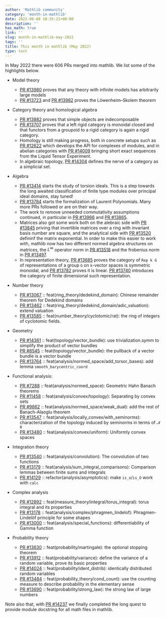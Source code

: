 ```yaml
---
author: 'Mathlib community'
category: 'month-in-mathlib'
date: 2022-06-08 10:35:21+00:00
description: ''
has_math: true
link: ''
slug: month-in-mathlib-may-2022
tags: ''
title: This month in mathlib (May 2022)
type: text
---
```



In May 2022 there were 606 PRs merged into mathlib. We list some of the highlights below.

* Model theory
     * [PR #13980](https://github.com/leanprover-community/mathlib/pull/13980) proves that any theory with infinite models has arbitrarily large models
     * [PR #13723](https://github.com/leanprover-community/mathlib/pull/13723) and [PR #13982](https://github.com/leanprover-community/mathlib/pull/13982) proves the Löwenheim–Skolem theorem

* Category theory and homological algebra
     * [PR #13882](https://github.com/leanprover-community/mathlib/pull/13882) proves that simple objects are indecomposable
     * [PR #13707](https://github.com/leanprover-community/mathlib/pull/13707) proves that a left rigid category is monoidal closed and that functors from a groupoid to a rigid category is again a rigid category.
     * Homology is still making progress, both in concrete setups such as [PR #12622](https://github.com/leanprover-community/mathlib/pull/12622) which develops the API for complexes of modules, and in abelian categories with [PR #14009](https://github.com/leanprover-community/mathlib/pull/14009) bringing short exact sequences from the Liquid Tensor Experiment.
     * In algebraic topology, [PR #14304](https://github.com/leanprover-community/mathlib/pull/14304) defines the nerve of a category as a simplicial set. 

* Algebra
     * [PR #13414](https://github.com/leanprover-community/mathlib/pull/13414) starts the study of torsion ideals. This is a step towards the long awaited classification of finite type modules over principal ideal domains, stay tuned!
     * [PR #13784](https://github.com/leanprover-community/mathlib/pull/13784) starts the formalization of Laurent Polynomials. Many more PRs followed or are on their way.
     * The work to remove unneeded commutativity assumptions continued, in particular in [PR #13966](https://github.com/leanprover-community/mathlib/pull/13966) and [PR #13865](https://github.com/leanprover-community/mathlib/pull/13865).
     * Matrices also got some work both on the alebraic side with [PR #13845](https://github.com/leanprover-community/mathlib/pull/13845) priving that invertible matrices over a ring with invariant basis number are square, and the analytical side with [PR #13520](https://github.com/leanprover-community/mathlib/pull/13520) defininf the matrix exponential. In order to make this easier to work with, mathlib now has two different normed algebra structures on matrices, the $L^\infty$ operator norm in [PR #13518](https://github.com/leanprover-community/mathlib/pull/13518) and the frobenius norm in [PR #13497](https://github.com/leanprover-community/mathlib/pull/13497).
     * In representation theory, [PR #13685](https://github.com/leanprover-community/mathlib/pull/13685) proves the category of `Rep k G` of representations of a group `G` on `k`-vector spaces is symmetric monoidal, and [PR #13782](https://github.com/leanprover-community/mathlib/pull/13782) proves it is linear. [PR #13740](https://github.com/leanprover-community/mathlib/pull/13740) introduces the category of finite dimensional such representation. 

* Number theory
     * [PR #13067](https://github.com/leanprover-community/mathlib/pull/13067) :: feat(ring_theory/dedekind_domain): Chinese remainder theorem for Dedekind domains
     * [PR #13462](https://github.com/leanprover-community/mathlib/pull/13462) :: feat(ring_theory/dedekind_domain/adic_valuation): extend valuation
     * [PR #13585](https://github.com/leanprover-community/mathlib/pull/13585) :: feat(number_theory/cyclotomic/rat): the ring of integers of cyclotomic fields.

* Geometry
     * [PR #14361](https://github.com/leanprover-community/mathlib/pull/14361) :: feat(topology/vector_bundle): use trivialization.symm to simplify the product of vector bundles
     * [PR #8545](https://github.com/leanprover-community/mathlib/pull/8545) :: feat(topology/vector_bundle): the pullback of a vector bundle is a vector bundle
     * [PR #13764](https://github.com/leanprover-community/mathlib/pull/13764) :: feat(analysis/normed_space/add_torsor_bases): add lemma `smooth_barycentric_coord`
     
* Functional analysis:
     * [PR #7288](https://github.com/leanprover-community/mathlib/pull/7288) :: feat(analysis/normed_space): Geometric Hahn Banach theorems
     * [PR #11458](https://github.com/leanprover-community/mathlib/pull/11458) :: feat(analysis/convex/topology): Separating by convex sets
     * [PR #9862](https://github.com/leanprover-community/mathlib/pull/9862) :: feat(analysis/normed_space/weak_dual): add the rest of Banach-Alaoglu theorem
     * [PR #13547](https://github.com/leanprover-community/mathlib/pull/13547) :: feat(analysis/locally_convex/with_seminorms): characterization of the topology induced by seminorms in terms of `𝓝 0`
     * [PR #13480](https://github.com/leanprover-community/mathlib/pull/13480) :: feat(analysis/convex/uniform): Uniformly convex spaces

* Integration theory
     * [PR #13540](https://github.com/leanprover-community/mathlib/pull/13540) :: feat(analysis/convolution): The convolution of two functions
     * [PR #13179](https://github.com/leanprover-community/mathlib/pull/13179) :: feat(analysis/sum_integral_comparisons): Comparison lemmas between finite sums and integrals
     * [PR #14129](https://github.com/leanprover-community/mathlib/pull/14129) :: refactor(analysis/asymptotics): make `is_o`/`is_O` work with `calc`

* Complex analysis
     * [PR #12892](https://github.com/leanprover-community/mathlib/pull/12892) :: feat(measure_theory/integral/torus_integral): torus integral and its properties
     * [PR #13178](https://github.com/leanprover-community/mathlib/pull/13178) :: feat(analysis/complex/phragmen_lindelof): Phragmen-Lindelöf principle for some shapes
     * [PR #13000](https://github.com/leanprover-community/mathlib/pull/13000) :: feat(analysis/special_functions): differentiability of Gamma function

* Probability theory
     * [PR #13630](https://github.com/leanprover-community/mathlib/pull/13630) :: feat(probability/martingale): the optional stopping theorem
     * [PR #13912](https://github.com/leanprover-community/mathlib/pull/13912) :: feat(probability/variance): define the variance of a random variable, prove its basic properties
     * [PR #14024](https://github.com/leanprover-community/mathlib/pull/14024) :: feat(probability/ident_distrib): identically distributed random variables
     * [PR #13484](https://github.com/leanprover-community/mathlib/pull/13484) :: feat(probability_theory/cond_count): use the counting measure to describe probability in the elementary sense
     * [PR #13690](https://github.com/leanprover-community/mathlib/pull/13690) :: feat(probability/strong_law): the strong law of large numbers


Note also that, with [PR #14237](https://github.com/leanprover-community/mathlib/pull/14237) we finally completed the long quest to provide module docstring for all math files in mathlib.
